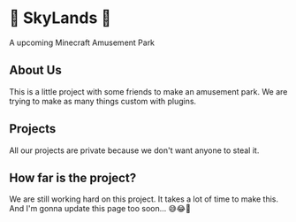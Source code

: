 # 🎢 SkyLands 🎢
A upcoming Minecraft Amusement Park

## About Us
This is a little project with some friends to make an amusement park. We are trying to make as many things custom with plugins.

## Projects
All our projects are private because we don't want anyone to steal it.

## How far is the project?
We are still working hard on this project. It takes a lot of time to make this. And I'm gonna update this page too soon... 😅😂🥳
